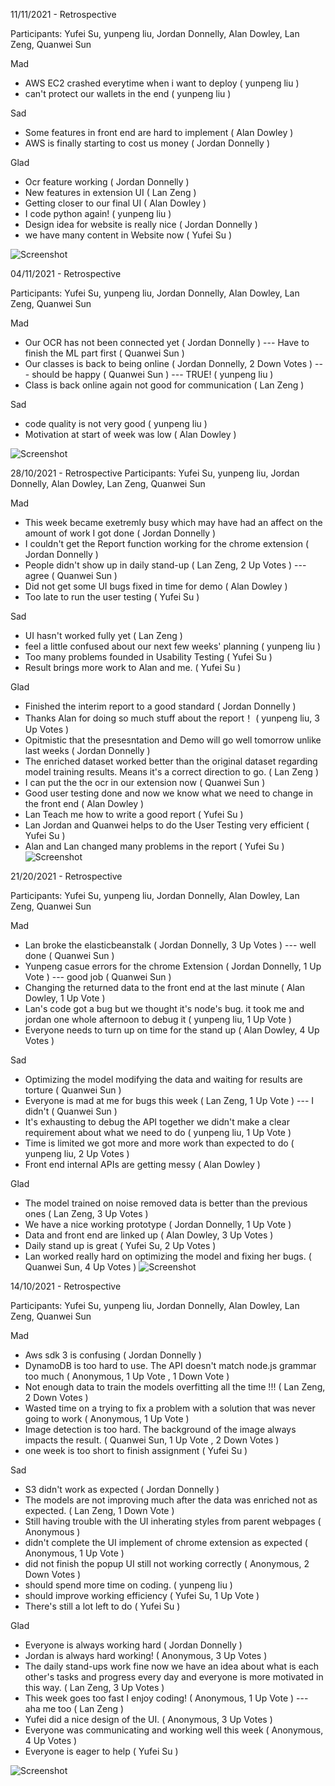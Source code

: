 11/11/2021 - Retrospective

Participants: Yufei Su, yunpeng liu, Jordan Donnelly, Alan Dowley, Lan Zeng, Quanwei Sun

 Mad
- AWS EC2 crashed everytime when i want to deploy  ( yunpeng liu )
- can't protect our wallets in the end  ( yunpeng liu )


 Sad
- Some features in front end are hard to implement  ( Alan Dowley )
- AWS is finally starting to cost us money  ( Jordan Donnelly )


 Glad
- Ocr feature working  ( Jordan Donnelly )
- New features in extension UI    ( Lan Zeng )
- Getting closer to our final UI  ( Alan Dowley )
- I code python again!   ( yunpeng liu )
- Design idea for website is really nice  ( Jordan Donnelly )
- we have many content in Website now    ( Yufei Su )

![Screenshot](Retrospective-Week8.PNG)

04/11/2021 - Retrospective

Participants: Yufei Su, yunpeng liu, Jordan Donnelly, Alan Dowley, Lan Zeng, Quanwei Sun

 Mad
- Our OCR has not been connected yet  ( Jordan Donnelly )
--- Have to finish the ML part first  ( Quanwei Sun )
- Our classes is back to being online  ( Jordan Donnelly, 2 Down Votes  )
--- should be happy  ( Quanwei Sun )
--- TRUE!  ( yunpeng liu )
- Class is back online again  not good for communication   ( Lan Zeng )


 Sad
- code quality is not very good  ( yunpeng liu )
- Motivation at start of week was low  ( Alan Dowley )

![Screenshot](Retrospective-Week7.PNG)

28/10/2021 - Retrospective
Participants: Yufei Su, yunpeng liu, Jordan Donnelly, Alan Dowley, Lan Zeng, Quanwei Sun

 Mad
- This week became exetremly busy which may have had an affect on the amount of work I got done  ( Jordan Donnelly )
- I couldn't get the Report function working for the chrome extension    ( Jordan Donnelly )
- People didn't show up in daily stand-up     ( Lan Zeng, 2 Up Votes  )
--- agree  ( Quanwei Sun )
- Did not get some UI bugs fixed in time for demo  ( Alan Dowley )
- Too late to run the user testing    ( Yufei Su )


 Sad
- UI hasn't worked fully yet    ( Lan Zeng )
- feel a little confused about our next few weeks' planning  ( yunpeng liu )
- Too many problems founded in Usability Testing   ( Yufei Su )
- Result brings more work to Alan  and me.  ( Yufei Su )


 Glad
- Finished the interim report to a good standard  ( Jordan Donnelly )
- Thanks Alan for doing so much stuff about the report！  ( yunpeng liu, 3 Up Votes  )
- Opitmistic that the presesntation and Demo will go well tomorrow  unlike last weeks  ( Jordan Donnelly )
- The enriched dataset worked better than the original dataset  regarding model training results.   Means it's a correct direction to go.  ( Lan Zeng )
- I can put the the ocr in our extension now  ( Quanwei Sun )
- Good user testing done and now we know what we need to change in the front end  ( Alan Dowley )
- Lan Teach me how to write a good report   ( Yufei Su )
- Lan Jordan and Quanwei helps to do the User Testing  very efficient  ( Yufei Su )
- Alan and Lan changed many problems in the report  ( Yufei Su )
![Screenshot](Retrospective-Week6.PNG)

21/20/2021 - Retrospective

Participants: Yufei Su, yunpeng liu, Jordan Donnelly, Alan Dowley, Lan Zeng, Quanwei Sun

 Mad
- Lan broke the elasticbeanstalk  ( Jordan Donnelly, 3 Up Votes  )
--- well done  ( Quanwei Sun )
- Yunpeng casue errors for the chrome Extension  ( Jordan Donnelly, 1 Up Vote  )
--- good job  ( Quanwei Sun )
- Changing the returned data to the front end  at the last minute  ( Alan Dowley, 1 Up Vote  )
- Lan's code got a bug  but we thought it's node's bug. it took me and jordan one whole afternoon to debug it   ( yunpeng liu, 1 Up Vote  )
- Everyone needs to turn up on time for the stand up  ( Alan Dowley, 4 Up Votes  )


 Sad
- Optimizing the model  modifying the data and waiting for results are torture  ( Quanwei Sun )
- Everyone is mad at me for bugs this week    ( Lan Zeng, 1 Up Vote  )
--- I didn't  ( Quanwei Sun )
- It's exhausting to debug the API together  we didn't make a clear requirement about what we need to do   ( yunpeng liu, 1 Up Vote  )
- Time is limited  we got more and more work than expected to do    ( yunpeng liu, 2 Up Votes  )
- Front end internal APIs are getting messy  ( Alan Dowley )


 Glad
- The model trained on noise removed data is better than the previous ones     ( Lan Zeng, 3 Up Votes  )
- We have a nice working prototype  ( Jordan Donnelly, 1 Up Vote  )
- Data and front end are linked up  ( Alan Dowley, 3 Up Votes  )
- Daily stand up is great  ( Yufei Su, 2 Up Votes  )
- Lan worked really hard on optimizing the model and fixing her bugs.  ( Quanwei Sun, 4 Up Votes  )
![Screenshot](Retrospective-Week5.PNG)





14/10/2021 - Retrospective

Participants: Yufei Su, yunpeng liu, Jordan Donnelly, Alan Dowley, Lan Zeng, Quanwei Sun

 Mad
- Aws sdk 3 is confusing  ( Jordan Donnelly )
- DynamoDB is too hard to use. The API doesn't match node.js grammar too much   ( Anonymous, 1 Up Vote , 1 Down Vote  )
- Not enough data to train the models  overfitting all the time !!!   ( Lan Zeng, 2 Down Votes  )
- Wasted time on a trying to fix a problem with a solution that was never going to work  ( Anonymous, 1 Up Vote  )
- Image detection is too hard. The background of the image always impacts the result.  ( Quanwei Sun, 1 Up Vote , 2 Down Votes  )
- one week is too short to finish assignment   ( Yufei Su )


 Sad
- S3 didn't work as expected   ( Jordan Donnelly )
- The models are not improving much after the data was enriched  not as expected.  ( Lan Zeng, 1 Down Vote  )
- Still having trouble with the UI inherating styles from parent webpages  ( Anonymous )
- didn't complete the UI implement of chrome extension as expected  ( Anonymous, 1 Up Vote  )
- did not finish the popup UI  still not working correctly  ( Anonymous, 2 Down Votes  )
- should spend more time on coding.    ( yunpeng liu )
- should improve working efficiency   ( Yufei Su, 1 Up Vote  )
- There's still a lot left to do   ( Yufei Su )


 Glad
- Everyone is always working hard   ( Jordan Donnelly )
- Jordan is always hard working!   ( Anonymous, 3 Up Votes  )
- The daily stand-ups work fine  now we have an idea about what is each other's tasks and progress every day  and everyone is more motivated in this way.    ( Lan Zeng, 3 Up Votes  )
- This week goes too fast  I enjoy coding!   ( Anonymous, 1 Up Vote  )
--- aha  me too  ( Lan Zeng )
- Yufei did a nice design of the UI.   ( Anonymous, 3 Up Votes  )
- Everyone was communicating and working well this week  ( Anonymous, 4 Up Votes  )
- Everyone is eager to help   ( Yufei Su )

![Screenshot](Retrospective-Week4.PNG)

